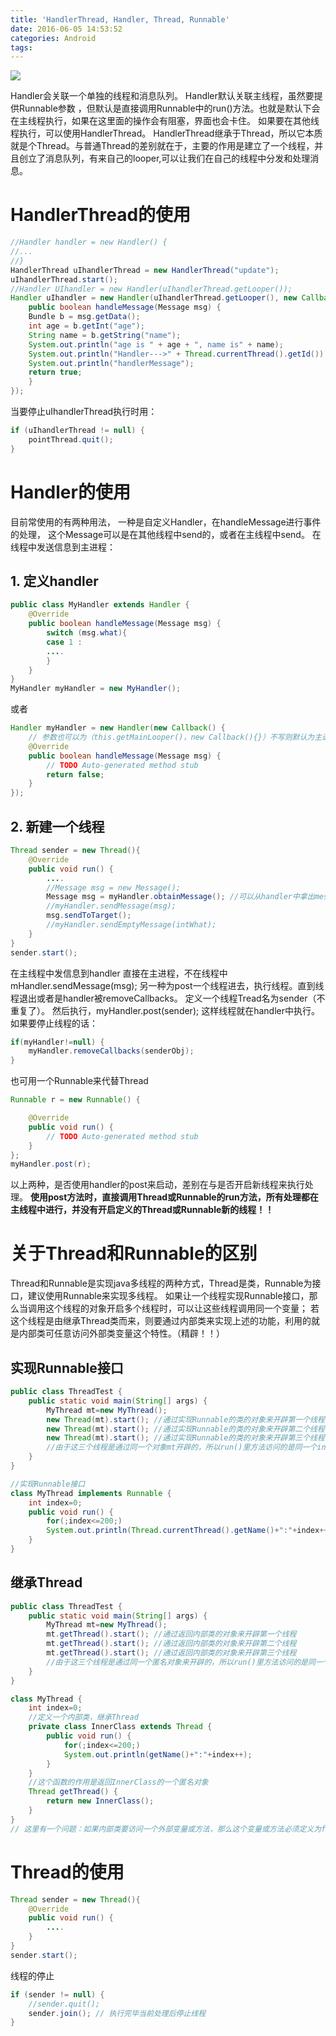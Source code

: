 ```yaml
---
title: 'HandlerThread, Handler, Thread, Runnable'
date: 2016-06-05 14:53:52
categories: Android
tags:
---
```


![](/images/ckxt0.jpg)

Handler会关联一个单独的线程和消息队列。
Handler默认关联主线程，虽然要提供Runnable参数 ，但默认是直接调用Runnable中的run()方法。也就是默认下会在主线程执行，如果在这里面的操作会有阻塞，界面也会卡住。
如果要在其他线程执行，可以使用HandlerThread。
HandlerThread继承于Thread，所以它本质就是个Thread。与普通Thread的差别就在于，主要的作用是建立了一个线程，并且创立了消息队列，有来自己的looper,可以让我们在自己的线程中分发和处理消息。

<!--more-->

# HandlerThread的使用

```java
//Handler handler = new Handler() {
//...
//}
HandlerThread uIhandlerThread = new HandlerThread("update");
uIhandlerThread.start();
//Handler UIhandler = new Handler(uIhandlerThread.getLooper());
Handler uIhandler = new Handler(uIhandlerThread.getLooper(), new Callback() {
	public boolean handleMessage(Message msg) {
	Bundle b = msg.getData();
	int age = b.getInt("age");
	String name = b.getString("name");
	System.out.println("age is " + age + ", name is" + name);
	System.out.println("Handler--->" + Thread.currentThread().getId());
	System.out.println("handlerMessage");
	return true;
	}
});
```

当要停止uIhandlerThread执行时用：
```java
if (uIhandlerThread != null) {
	pointThread.quit();
}
```

# Handler的使用

目前常使用的有两种用法，
一种是自定义Handler，在handleMessage进行事件的处理， 这个Message可以是在其他线程中send的，或者在主线程中send。
在线程中发送信息到主进程：
## 1. 定义handler

```java
public class MyHandler extends Handler {
	@Override
	public boolean handleMessage(Message msg) {
		switch (msg.what){
		case 1 :
		....
		}
	}
}
MyHandler myHandler = new MyHandler();
```

或者

```java
Handler myHandler = new Handler(new Callback() {
	// 参数也可以为（this.getMainLooper()，new Callback(){}）不写则默认为主进程的Looper
	@Override
	public boolean handleMessage(Message msg) {
		// TODO Auto-generated method stub
		return false;
	}
});
```

## 2. 新建一个线程

```java
Thread sender = new Thread(){
	@Override
	public void run() {
		....
		//Message msg = new Message();
		Message msg = myHandler.obtainMessage(); //可以从handler中拿出message，省去了重新实例化的内存开销
		//myHandler.sendMessage(msg);
		msg.sendToTarget();
		//myHandler.sendEmptyMessage(intWhat);
	}
}
sender.start();
```

在主线程中发信息到handler
直接在主进程，不在线程中mHandler.sendMessage(msg);
另一种为post一个线程进去，执行线程。直到线程退出或者是handler被removeCallbacks。
定义一个线程Tread名为sender（不重复了）。
然后执行，myHandler.post(sender);
这样线程就在handler中执行。如果要停止线程的话：
```java
if(myHandler!=null) {
	myHandler.removeCallbacks(senderObj);
}
```

也可用一个Runnable来代替Thread

```java
Runnable r = new Runnable() {

	@Override
	public void run() {
		// TODO Auto-generated method stub
	}
};
myHandler.post(r);
```

以上两种，是否使用handler的post来启动，差别在与是否开启新线程来执行处理。
**使用post方法时，直接调用Thread或Runnable的run方法，所有处理都在主线程中进行，并没有开启定义的Thread或Runnable新的线程！！**

# 关于Thread和Runnable的区别

Thread和Runnable是实现java多线程的两种方式，Thread是类，Runnable为接口，建议使用Runnable来实现多线程。
如果让一个线程实现Runnable接口，那么当调用这个线程的对象开启多个线程时，可以让这些线程调用同一个变量；
若这个线程是由继承Thread类而来，则要通过内部类来实现上述的功能，利用的就是内部类可任意访问外部类变量这个特性。（精辟！！）

## 实现Runnable接口

```java
public class ThreadTest {
	public static void main(String[] args) {
		MyThread mt=new MyThread();
		new Thread(mt).start(); //通过实现Runnable的类的对象来开辟第一个线程
		new Thread(mt).start(); //通过实现Runnable的类的对象来开辟第二个线程
		new Thread(mt).start(); //通过实现Runnable的类的对象来开辟第三个线程
		//由于这三个线程是通过同一个对象mt开辟的，所以run()里方法访问的是同一个index
	}
}
```
```java
//实现Runnable接口
class MyThread implements Runnable {
	int index=0;
	public void run() {
		for(;index<=200;)
		System.out.println(Thread.currentThread().getName()+":"+index++);
	}
}
```

## 继承Thread

```java
public class ThreadTest {
	public static void main(String[] args) {
		MyThread mt=new MyThread();
		mt.getThread().start(); //通过返回内部类的对象来开辟第一个线程
		mt.getThread().start(); //通过返回内部类的对象来开辟第二个线程
		mt.getThread().start(); //通过返回内部类的对象来开辟第三个线程
		//由于这三个线程是通过同一个匿名对象来开辟的，所以run()里方法访问的是同一个index
	}
}
```
```java
class MyThread {
	int index=0;
	//定义一个内部类，继承Thread
	private class InnerClass extends Thread {
		public void run() {
			for(;index<=200;)
			System.out.println(getName()+":"+index++);
		}
	}
	//这个函数的作用是返回InnerClass的一个匿名对象
	Thread getThread() {
		return new InnerClass();
	}
}
// 这里有一个问题：如果内部类要访问一个外部变量或方法，那么这个变量或方法必须定义为final，但为什么这里的变量index不用定义为final就可以被内部类访问？
```

# Thread的使用

```java
Thread sender = new Thread(){
	@Override
	public void run() {
		....
	}
}
sender.start();
```

线程的停止
```java
if (sender != null) {
	//sender.quit();
	sender.join(); // 执行完毕当前处理后停止线程
}
```